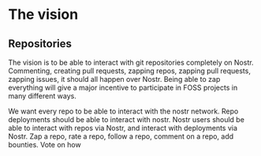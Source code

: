 # The vision

## Repositories

The vision is to be able to interact with git repositories completely on Nostr. Commenting, creating pull requests, zapping repos, zapping pull requests, zapping issues, it should all happen over Nostr. Being able to zap everything will give a major incentive to participate in FOSS projects in many different ways.

We want every repo to be able to interact with the nostr network. Repo deployments should be able to interact with nostr. Nostr users should be able to interact with repos via Nostr, and interact with deployments via Nostr. Zap a repo, rate a repo, follow a repo, comment on a repo, add bounties. Vote on how 
